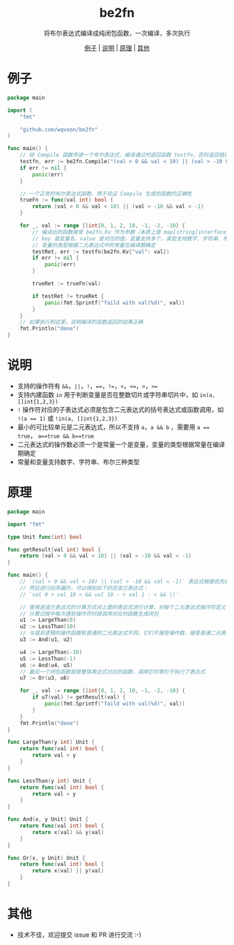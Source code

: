 <h1 align="center"> be2fn </h1>
<p align="center">将布尔表达式编译成纯闭包函数，一次编译，多次执行</p>
<p align="center"><a href="#例子">例子</a> | <a href="#说明">说明</a> | <a href="#原理">原理</a> | <a href="#其他">其他</a></p>

# 例子

```go
package main

import (
	"fmt"

	"github.com/wqvoon/be2fn"
)

func main() {
	// 给 Compile 函数传递一个布尔表达式，编译通过时返回函数 testfn，否则返回错误原因 err
	testfn, err := be2fn.Compile("(val > 0 && val < 10) || (val > -10 && val < -1)")
	if err != nil {
		panic(err)
	}

	// 一个正常的布尔表达式函数，用于验证 Compile 生成的函数的正确性
	trueFn := func(val int) bool {
		return (val > 0 && val < 10) || (val > -10 && val < -1)
	}

	for _, val := range []int{0, 1, 2, 10, -1, -2, -10} {
		// 编译出的函数接受 be2fn.Kv 作为参数（本质上是 map[string]interface{}），
		// key 是变量名，value 是对应的值，变量支持多个，类型支持数字、字符串、布尔值，
		// 变量的类型根据二元表达式中的常量在编译期确定
		testRet, err := testfn(be2fn.Kv{"val": val})
		if err != nil {
			panic(err)
		}

		trueRet := trueFn(val)

		if testRet != trueRet {
			panic(fmt.Sprintf("faild with val(%d)", val))
		}
	}
	// 如果执行到这里，说明编译的函数返回的结果正确
	fmt.Println("done")
}

```

# 说明

- 支持的操作符有 `&&`，`||`，`!`，`==`，`!=`，`<`，`<=`，`>`，`>=`
- 支持内建函数 `in` 用于判断变量是否在整数切片或字符串切片中，如 `in(a, []int{1,2,3})`
- `!` 操作符对应的子表达式必须是包含二元表达式的括号表达式或函数调用，如 `!(a == 1)` 或 `!in(a, []int{1,2,3})`
- 最小的可比较单元是二元表达式，所以不支持 `a`，`a && b` ，需要用 `a == true`， `a==true && b==true`
- 二元表达式的操作数必须一个是常量一个是变量，变量的类型根据常量在编译期确定
- 常量和变量支持数字、字符串、布尔三种类型

# 原理

```go
package main

import "fmt"

type Unit func(int) bool

func getResult(val int) bool {
	return (val > 0 && val < 10) || (val > -10 && val < -1)
}

func main() {
	// `(val > 0 && val < 10) || (val > -10 && val < -1)` 表达式根据优先级解析成 AST，
	// 然后进行后序遍历，可以得到如下的逆波兰表达式：
	// `val 0 > val 10 < && val 10 - > val 1 - < && ||`

	// 使用逆波兰表达式的计算方式对上面的表达式进行计算，对每个二元表达式操作符定义一个操作函数
	// 计算过程中每次遇到操作符时就调用对应的函数生成闭包
	u1 := LargeThan(0)
	u2 := LessThan(10)
	// 与或非逻辑的操作函数和普通的二元表达式不同，它们不接受操作数，接受普通二元表达式生成的闭包并产生新的闭包
	u3 := And(u1, u2)

	u4 := LargeThan(-10)
	u5 := LessThan(-1)
	u6 := And(u4, u5)
	// 最后一个闭包函数就是整体表达式对应的函数，调用它时等价于执行了表达式
	u7 := Or(u3, u6)

	for _, val := range []int{0, 1, 2, 10, -1, -2, -10} {
		if u7(val) != getResult(val) {
			panic(fmt.Sprintf("faild with val(%d)", val))
		}
	}
	fmt.Println("done")
}

func LargeThan(y int) Unit {
	return func(val int) bool {
		return val > y
	}
}

func LessThan(y int) Unit {
	return func(val int) bool {
		return val < y
	}
}

func And(x, y Unit) Unit {
	return func(val int) bool {
		return x(val) && y(val)
	}
}

func Or(x, y Unit) Unit {
	return func(val int) bool {
		return x(val) || y(val)
	}
}

```

# 其他

- 技术不佳，欢迎提交 issue 和 PR 进行交流 :-)